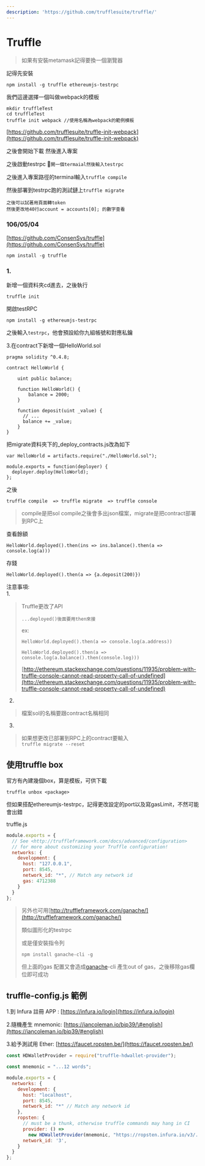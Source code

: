 ```yaml
---
description: 'https://github.com/trufflesuite/truffle/'
---
```


# Truffle

> 如果有安裝metamask記得要換一個瀏覽器

記得先安裝

```text
npm install -g truffle ethereumjs-testrpc
```

我們這邊選擇一個叫做webpack的模板

```text
mkdir truffleTest
cd truffleTest
truffle init webpack //使用名稱為webpack的範例模板
```

[https://github.com/trufflesuite/truffle-init-webpack](https://github.com/trufflesuite/truffle-init-webpack)

之後會開始下載 然後進入專案

之後啟動testrpc `開一個termaial然後輸入testrpc`

之後進入專案路徑的terminal輸入`truffle compile`

然後部署到testrpc跑的測試鏈上`truffle migrate`

```text
之後可以試著用頁面轉token
然後更改地40行account = accounts[0]; 的數字查看
```

### 106/05/04

[https://github.com/ConsenSys/truffle](https://github.com/ConsenSys/truffle)

```text
npm install -g truffle
```

### 1.

新增一個資料夾cd進去，之後執行

```text
truffle init
```

開啟testRPC

```text
npm install -g ethereumjs-testrpc
```

之後輸入`testrpc`，他會預設給你九組帳號和對應私鑰

3.在contract下新增一個HelloWorld.sol

```text
pragma solidity ^0.4.8;

contract HelloWorld {

    uint public balance;

    function HelloWorld() {
        balance = 2000;
    }

    function deposit(uint _value) {
      // ...
      balance += _value;
    }
}
```

把migrate資料夾下的\_deploy\_contracts.js改為如下

```text
var HelloWorld = artifacts.require("./HelloWorld.sol");

module.exports = function(deployer) {
  deployer.deploy(HelloWorld);
};
```

之後

```text
truffle compile  => truffle migrate  => truffle console
```

> compile是把sol compile之後會多出json檔案，migrate是把contract部署到RPC上

查看餘額

```text
HelloWorld.deployed().then(ins => ins.balance().then(a => console.log(a)))
```

存錢

```text
HelloWorld.deployed().then(a => {a.deposit(200)})
```

注意事項:  
1.

> Truffle更改了API
>
> ```text
> ...deployed()後面要用then來接
> ```
>
> ex:
>
> ```text
> HelloWorld.deployed().then(a => console.log(a.address))
> ```
>
> ```text
> HelloWorld.deployed().then(a => console.log(a.balance().then(console.log)))
> ```
>
> [http://ethereum.stackexchange.com/questions/11935/problem-with-truffle-console-cannot-read-property-call-of-undefined](http://ethereum.stackexchange.com/questions/11935/problem-with-truffle-console-cannot-read-property-call-of-undefined)

2.

> 檔案sol的名稱要跟contract名稱相同

3.

> 如果想更改已部署到RPC上的contract要輸入  
> `truffle migrate --reset`

## 使用truffle box

官方有內建幾個box，算是模板，可供下載

```text
truffle unbox <package>
```

但如果搭配ethereumjs-testrpc，記得更改設定的port以及寫gasLimit，不然可能會出錯

truffle.js

```javascript
module.exports = {
  // See <http://truffleframework.com/docs/advanced/configuration>
  // for more about customizing your Truffle configuration!
  networks: {
    development: {
      host: "127.0.0.1",
      port: 8545,
      network_id: "*", // Match any network id
      gas: 4712388
    }
  }
};
```

> 另外也可用[http://truffleframework.com/ganache/](http://truffleframework.com/ganache/)
>
> 類似圖形化的testrpc
>
> 或是僅安裝指令列
>
> ```text
> npm install ganache-cli -g
> ```
>
> 但上面的gas 配置又會造成[ganache](http://truffleframework.com/ganache/)-cli 產生out of gas，之後移除gas欄位即可成功

## truffle-config.js 範例

1.到 Infura 註冊 APP : [https://infura.io/login](https://infura.io/login)

2.隨機產生 mnemonic: [https://iancoleman.io/bip39/\#english](https://iancoleman.io/bip39/#english)

3.給予測試用 Ether: [https://faucet.ropsten.be/](https://faucet.ropsten.be/)

```javascript
const HDWalletProvider = require("truffle-hdwallet-provider");

const mnemonic = "...12 words";

module.exports = {
  networks: {
    development: {
      host: "localhost",
      port: 8545,
      network_id: "*" // Match any network id
    },
    ropsten: {
      // must be a thunk, otherwise truffle commands may hang in CI
      provider: () =>
        new HDWalletProvider(mnemonic, "https://ropsten.infura.io/v3/..."),
      network_id: '3',
    }
  }
};
```

